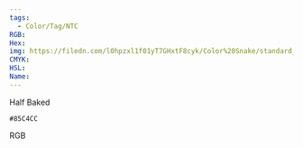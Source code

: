 ```yaml
---
tags:
  - Color/Tag/NTC
RGB:
Hex:
img: https://filedn.com/l0hpzxl1f01yT7GHxtF8cyk/Color%20Snake/standard_csv_to_svg/%23/85C4CC.svg
CMYK:
HSL:
Name:
---
```

Half Baked
```palette
#85C4CC
```
RGB
